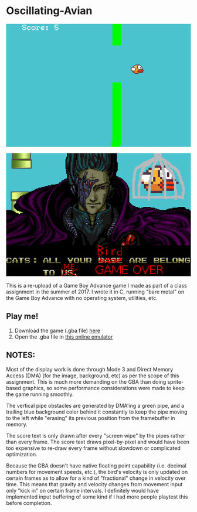 # Oscillating-Avian
![Osclillating-Avian](https://raw.githubusercontent.com/mkrupczak3/Oscillating-Avian/master/OscillatingAvian-191019-112319.png "Oscillating Avian")

![Oscillating-Avian](https://raw.githubusercontent.com/mkrupczak3/Oscillating-Avian/master/OscillatingAvian-191019-112327.png "Oscillating Avian")

This is a re-upload of a Game Boy Advance game I made as part of a class assignment in the summer of 2017. I wrote it in C, running "bare metal" on the Game Boy Advance with no operating system, utilities, etc.

## Play me!
1. Download the game (.gba file) [here](https://raw.githubusercontent.com/mkrupczak3/Oscillating-Avian/master/OscillatingAvian.gba)
2. Open the .gba file in [this online emulator](http://endrift.github.io/gbajs/)


## NOTES:

Most of the display work is done through Mode 3 and Direct Memory Access (DMA) (for the image, background, etc) as per the scope of this assignment. This is much more demanding on the GBA than doing sprite-based graphics, so some performance considerations were made to keep the game running smoothly.


The vertical pipe obstacles are generated by DMA'ing a green pipe, and a trailing blue background color behind it constantly to keep the pipe moving to the left while "erasing" its previous position from the framebuffer in memory.


The score text is only drawn after every "screen wipe" by the pipes rather than every frame. The score text draws pixel-by-pixel and would have been too expensive to re-draw every frame without slowdown or complicated optimization.


Because the GBA doesn't have native floating point capability (i.e. decimal numbers for movement speeds, etc.), the bird's velocity is only updated on certain frames as to allow for a kind of "fractional" change in velocity over time. This means that gravity and velocity changes from movement input only "kick in" on certain frame intervals. I definitely would have implemented input buffering of some kind if I had more people playtest this before completion.
